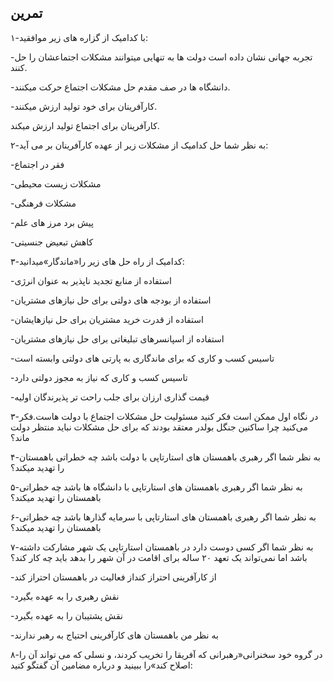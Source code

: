 ## **تمرین**

۱-با کدامیک از گزاره های زیر موافقید:

-تجربه جهانی نشان داده است دولت ها به تنهایی میتوانند مشکلات اجتماعشان را حل کنند.

-دانشگاه ها در صف مقدم حل مشکلات اجتماع حرکت میکنند.

-کارآفرینان برای خود تولید ارزش میکنند.

کارآفرینان برای اجتماع تولید ارزش میکند.

۲-به نظر شما حل کدامیک از مشکلات زیر از عهده کارآفرینان بر می آید:

-فقر در اجتماع

-مشکلات زیست محیطی

-مشکلات فرهنگی

-پیش برد مرز های علم

-کاهش تبعیض جنسیتی

۳-کدامیک از راه حل های زیر را«ماندگار»میدانید:

-استفاده از منابع تجدید ناپذیر به عنوان انرژی

-استفاده از بودجه های دولتی برای حل نیازهای مشتریان

-استفاده از قدرت خرید مشتریان برای حل نیازهایشان

-استفاده از اسپانسرهای تبلیغاتی برای حل نیازهای مشتریان

-تاسیس کسب و کاری که برای ماندگاری به پارتی های دولتی وابسته است

-تاسیس کسب و کاری که نیاز به مجوز دولتی دارد

-قیمت گذاری ارزان برای جلب راحت تر پذیرندگان اولیه

۳-در نگاه اول ممکن است فکر کنید مسئولیت حل مشکلات اجتماع با دولت هاست.فکر می‌کنید چرا ساکنین جنگل بولدر معتقد بودند که برای حل مشکلات نباید منتظر دولت ماند؟

۴-به نظر شما اگر رهبری باهمستان های استارتاپی با دولت باشد چه خطراتی باهمستان را تهدید میکند؟

۵-به نظر شما اگر رهبری باهمستان های استارتاپی با دانشگاه ها باشد چه خطراتی باهمستان را تهدید میکند؟

۶-به نظر شما اگر رهبری باهمستان های استارتاپی با سرمایه گذارها باشد چه خطراتی باهمستان را تهدید میکند؟

۷-به نظر شما اگر کسی دوست دارد در باهمستان استارتاپی یک شهر مشارکت داشته باشد اما نمی‌تواند یک تعهد ۲۰ ساله برای اقامت در آن شهر را بدهد باید چه کار کند؟

-از کارآفرینی احتراز کنداز فعالیت در باهمستان احتراز کند

-نقش رهبری را به عهده بگیرد

-نقش پشتیبان را به عهده بگیرد

-به نظر من باهمستان های کارآفرینی احتیاج به رهبر ندارند

۸-در گروه خود سخنرانی«رهبرانی که آفریقا را تخریب کردند، و نسلی که می تواند آن را اصلاح کند»را ببینید و درباره مضامین آن گفتگو کنید:

 

